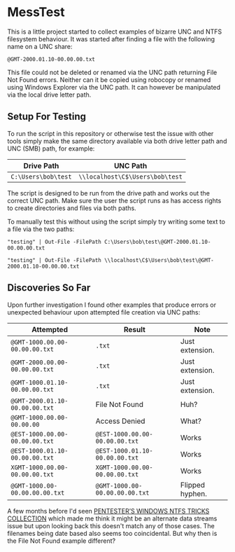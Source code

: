 # MessTest
This is a little project started to collect examples of bizarre UNC and NTFS
filesystem behaviour. It was started after finding a file with the following
name on a UNC share:

``
@GMT-2000.01.10-00.00.00.txt
``

This file could not be deleted or renamed via the UNC path returning File Not
Found errors. Neither can it be copied using robocopy or renamed using
Windows Explorer via the UNC path. It can however be manipulated via the local
drive letter path.

## Setup For Testing

To run the script in this repository or otherwise test the issue with other
tools simply make the same directory available via both drive letter path and
UNC (SMB) path, for example:

| Drive Path | UNC Path |
| -- | -- |
| `C:\Users\bob\test` | `\\localhost\C$\Users\bob\test` |

The script is designed to be run from the drive path and works out the
correct UNC path. Make sure the user the script runs as has access rights
to create directories and files via both paths.

To manually test this without using the script simply try writing some
text to a file via the two paths:

```
"testing" | Out-File -FilePath C:\Users\bob\test\@GMT-2000.01.10-00.00.00.txt

"testing" | Out-File -FilePath \\localhost\C$\Users\bob\test\@GMT-2000.01.10-00.00.00.txt
```

## Discoveries So Far

Upon further investigation I found other examples that produce errors or
unexpected behaviour upon attempted file creation via UNC paths:

| Attempted | Result | Note |
| -- | -- | -- |
| `@GMT-1000.00.00-00.00.00.txt` | `.txt` | Just extension. |
| `@GMT-2000.00.00-00.00.00.txt` | `.txt` | Just extension. |
| `@GMT-1000.01.10-00.00.00.txt` | `.txt` | Just extension. |
| `@GMT-2000.01.10-00.00.00.txt` | File Not Found | Huh? |
| `@GMT-1000.00.00-00.00.00` | Access Denied | What? |
| `@EST-1000.00.00-00.00.00.txt` | `@EST-1000.00.00-00.00.00.txt` | Works |
| `@EST-1000.01.10-00.00.00.txt` | `@EST-1000.01.10-00.00.00.txt` | Works |
| `XGMT-1000.00.00-00.00.00.txt` | `XGMT-1000.00.00-00.00.00.txt` | Works |
| `@GMT-1000.00-00.00.00.00.txt` | `@GMT-1000.00-00.00.00.00.txt` | Flipped hyphen. |

A few months before I'd seen [PENTESTER’S WINDOWS NTFS TRICKS COLLECTION](https://sec-consult.com/en/blog/2018/06/pentesters-windows-ntfs-tricks-collection/)
which made me think it might be an alternate data streams issue but upon
looking back this doesn't match any of those cases. The filenames being
date based also seems too coincidental. But why then is the File Not Found
example different?
